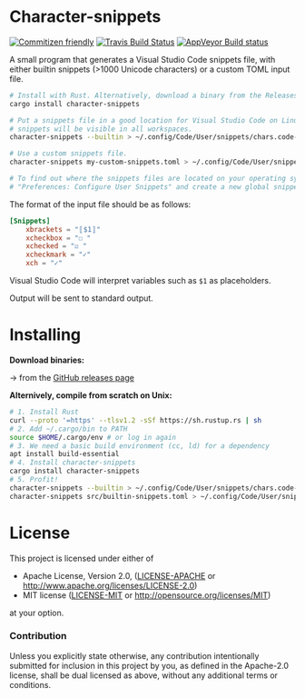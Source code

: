 # Character-snippets

[![Commitizen friendly](https://img.shields.io/badge/commitizen-friendly-brightgreen.svg)](http://commitizen.github.io/cz-cli/)
[![Travis Build Status](https://travis-ci.org/bgeron/character-snippets.svg?branch=master)](https://travis-ci.org/bgeron/character-snippets)
[![AppVeyor Build status](https://ci.appveyor.com/api/projects/status/90nssws7muesco60?svg=true)](https://ci.appveyor.com/project/bgeron/character-snippets)

A small program that generates a Visual Studio Code snippets file, with either builtin snippets (>1000 Unicode characters) or a custom TOML input file.

```sh
# Install with Rust. Alternatively, download a binary from the Releases page.
cargo install character-snippets

# Put a snippets file in a good location for Visual Studio Code on Linux. These
# snippets will be visible in all workspaces.
character-snippets --builtin > ~/.config/Code/User/snippets/chars.code-snippets

# Use a custom snippets file.
character-snippets my-custom-snippets.toml > ~/.config/Code/User/snippets/chars.code-snippets

# To find out where the snippets files are located on your operating system, run
# "Preferences: Configure User Snippets" and create a new global snippets file.
```

The format of the input file should be as follows:

```toml
[Snippets]
    xbrackets = "〚$1〛"
    xcheckbox = "☐ "
    xchecked = "☑ "
    xcheckmark = "✓"
    xch = "✓"
```

Visual Studio Code will interpret variables such as `$1` as placeholders.

Output will be sent to standard output.

# Installing

**Download binaries:**

→ from the [GitHub releases page](https://github.com/bgeron/character-snippets/releases)

**Alternively, compile from scratch on Unix:**

```sh
# 1. Install Rust
curl --proto '=https' --tlsv1.2 -sSf https://sh.rustup.rs | sh
# 2. Add ~/.cargo/bin to PATH
source $HOME/.cargo/env # or log in again
# 3. We need a basic build environment (cc, ld) for a dependency
apt install build-essential
# 4. Install character-snippets
cargo install character-snippets
# 5. Profit!
character-snippets --builtin > ~/.config/Code/User/snippets/chars.code-snippets # for Linux
character-snippets src/builtin-snippets.toml > ~/.config/Code/User/snippets/chars.code-snippets
```

# License

This project is licensed under either of

 * Apache License, Version 2.0, ([LICENSE-APACHE](LICENSE-APACHE) or
   http://www.apache.org/licenses/LICENSE-2.0)
 * MIT license ([LICENSE-MIT](LICENSE-MIT) or
   http://opensource.org/licenses/MIT)

at your option.

### Contribution

Unless you explicitly state otherwise, any contribution intentionally submitted
for inclusion in this project by you, as defined in the Apache-2.0 license, shall be
dual licensed as above, without any additional terms or conditions.
